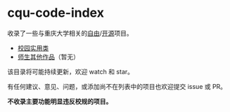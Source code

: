 # cqu-code-index

收录了一些与重庆大学相关的[自由](https://www.gnu.org/philosophy/free-sw.html)/[开源](https://opensource.org/osd)项目。

- [校园实用类](campus.md)
- [师生其他作品](works.md)（暂无）

该目录将可能持续更新，欢迎 watch 和 star。

有任何建议、意见、问题，或添加尚不在列表中的项目也欢迎提交 issue 或 PR。

**不收录主要功能明显违反校规的项目。**

